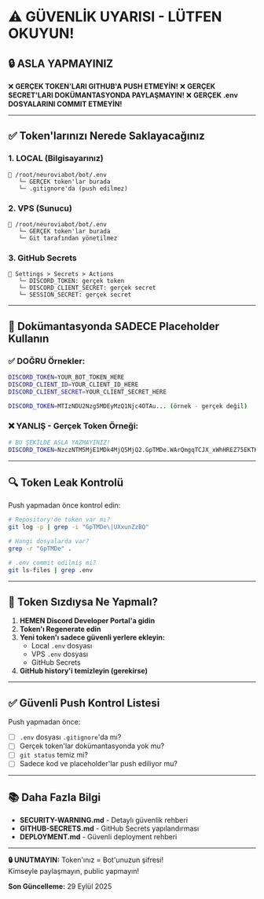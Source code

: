 # ⚠️ GÜVENLİK UYARISI - LÜTFEN OKUYUN!

## 🔒 ASLA YAPMAYINIZ

❌ **GERÇEK TOKEN'LARI GITHUB'A PUSH ETMEYİN!**
❌ **GERÇEK SECRET'LARI DOKÜMANTASYONDA PAYLAŞMAYIN!**
❌ **GERÇEK .env DOSYALARINI COMMIT ETMEYİN!**

---

## ✅ Token'larınızı Nerede Saklayacağınız

### 1. **LOCAL (Bilgisayarınız)**
```
📁 /root/neuroviabot/bot/.env
   └─ GERÇEK token'lar burada
   └─ .gitignore'da (push edilmez)
```

### 2. **VPS (Sunucu)**
```
📁 /root/neuroviabot/bot/.env
   └─ GERÇEK token'lar burada
   └─ Git tarafından yönetilmez
```

### 3. **GitHub Secrets**
```
🔐 Settings > Secrets > Actions
   └─ DISCORD_TOKEN: gerçek token
   └─ DISCORD_CLIENT_SECRET: gerçek secret
   └─ SESSION_SECRET: gerçek secret
```

---

## 📝 Dokümantasyonda SADECE Placeholder Kullanın

### ✅ DOĞRU Örnekler:

```bash
DISCORD_TOKEN=YOUR_BOT_TOKEN_HERE
DISCORD_CLIENT_ID=YOUR_CLIENT_ID_HERE
DISCORD_CLIENT_SECRET=YOUR_CLIENT_SECRET_HERE
```

```bash
DISCORD_TOKEN=MTIzNDU2Nzg5MDEyMzQ1Njc4OTAu... (örnek - gerçek değil)
```

### ❌ YANLIŞ - Gerçek Token Örneği:

```bash
# BU ŞEKİLDE ASLA YAZMAYINIZ!
DISCORD_TOKEN=NzczNTM5MjE1MDk4MjQ5MjQ2.GpTMDe.WArQmgqTCJX_xWhHREZ75EKTKEN_DqMbUW6_ys
```

---

## 🔍 Token Leak Kontrolü

Push yapmadan önce kontrol edin:

```bash
# Repository'de token var mı?
git log -p | grep -i "GpTMDe\|UXxunZzBQ"

# Hangi dosyalarda var?
grep -r "GpTMDe" .

# .env commit edilmiş mi?
git ls-files | grep .env
```

---

## 🚨 Token Sızdıysa Ne Yapmalı?

1. **HEMEN Discord Developer Portal'a gidin**
2. **Token'ı Regenerate edin**
3. **Yeni token'ı sadece güvenli yerlere ekleyin:**
   - Local `.env` dosyası
   - VPS `.env` dosyası  
   - GitHub Secrets
4. **GitHub history'i temizleyin (gerekirse)**

---

## ✅ Güvenli Push Kontrol Listesi

Push yapmadan önce:

- [ ] `.env` dosyası `.gitignore`'da mı?
- [ ] Gerçek token'lar dokümantasyonda yok mu?
- [ ] `git status` temiz mi?
- [ ] Sadece kod ve placeholder'lar push ediliyor mu?

---

## 📚 Daha Fazla Bilgi

- **SECURITY-WARNING.md** - Detaylı güvenlik rehberi
- **GITHUB-SECRETS.md** - GitHub Secrets yapılandırması
- **DEPLOYMENT.md** - Güvenli deployment rehberi

---

**🔒 UNUTMAYIN:**
Token'ınız = Bot'unuzun şifresi!  
Kimseyle paylaşmayın, public yapmayın!

**Son Güncelleme:** 29 Eylül 2025

